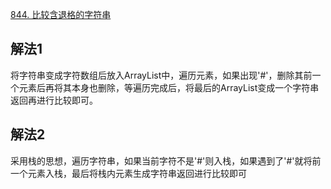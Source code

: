 [844. 比较含退格的字符串](https://leetcode-cn.com/problems/backspace-string-compare/)

## 解法1
将字符串变成字符数组后放入ArrayList中，遍历元素，如果出现'#'，删除其前一个元素后再将其本身也删除，等遍历完成后，将最后的ArrayList变成一个字符串返回再进行比较即可。

## 解法2
采用栈的思想，遍历字符串，如果当前字符不是'#'则入栈，如果遇到了'#'就将前一个元素入栈，最后将栈内元素生成字符串返回进行比较即可